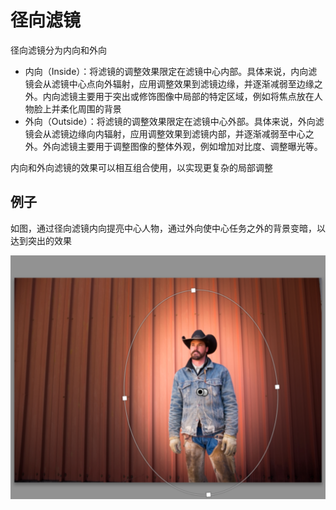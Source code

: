 # 径向滤镜

径向滤镜分为内向和外向

- 内向（Inside）：将滤镜的调整效果限定在滤镜中心内部。具体来说，内向滤镜会从滤镜中心点向外辐射，应用调整效果到滤镜边缘，并逐渐减弱至边缘之外。内向滤镜主要用于突出或修饰图像中局部的特定区域，例如将焦点放在人物脸上并柔化周围的背景
- 外向（Outside）：将滤镜的调整效果限定在滤镜中心外部。具体来说，外向滤镜会从滤镜边缘向内辐射，应用调整效果到滤镜内部，并逐渐减弱至中心之外。外向滤镜主要用于调整图像的整体外观，例如增加对比度、调整曝光等。


内向和外向滤镜的效果可以相互组合使用，以实现更复杂的局部调整

## 例子


如图，通过径向滤镜内向提亮中心人物，通过外向使中心任务之外的背景变暗，以达到突出的效果

![径向滤镜](/study/imgs/jingxiang.png)